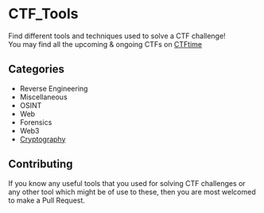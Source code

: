 # CTF_Tools
Find different tools and techniques used to solve a CTF challenge!  
You may find all the upcoming & ongoing CTFs on [CTFtime](https://ctftime.org/event/list/upcoming)

## Categories
- Reverse Engineering
- Miscellaneous
- OSINT
- Web
- Forensics
- Web3
- [Cryptography](/CRYPTO.md)

## Contributing 
If you know any useful tools that you used for solving CTF challenges or any other tool which might be of use to these, then you are most welcomed to make a Pull Request.
